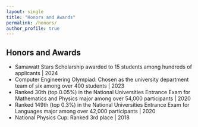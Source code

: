 ```yaml
---
layout: single
title: "Honors and Awards"
permalink: /honors/
author_profile: true
---
```


## Honors and Awards
- Samawatt Stars Scholarship awarded to 15 students among hundreds of applicants | 2024
- Computer Engineering Olympiad: Chosen as the university department team of six among over 400 students | 2023
- Ranked 30th (top 0.05%) in the National Universities Entrance Exam for Mathematics and Physics major among over 54,000 participants | 2020
- Ranked 149th (top 0.3%) in the National Universities Entrance Exam for Languages major among over 42,000 participants | 2020
- National Physics Cup: Ranked 3rd place | 2018 